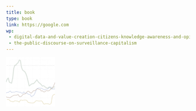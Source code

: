 ```yaml
---
title: book
type: book
link: https://google.com
wp:
 - digital-data-and-value-creation-citizens-knowledge-awareness-and-opinions
 - the-public-discourse-on-surveillance-capitalism
---
```


![{title}](./image.jpg)
